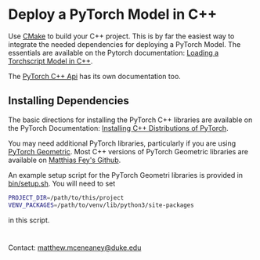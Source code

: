 # Deploy a PyTorch Model in C++

Use [CMake](https://cmake.org) to build your C++ project.  This is by far the easiest way to integrate the needed dependencies for deploying a PyTorch Model.  The essentials are available on the Pytorch documentation: [Loading a Torchscript Model in C++](https://pytorch.org/tutorials/advanced/cpp_export.html).

The [PyTorch C++ Api](https://pytorch.org/cppdocs/) has its own documentation too.

## Installing Dependencies

The basic directions for installing the PyTorch C++ libraries are available on the PyTorch Documentation: [Installing C++ Distributions of PyTorch](https://pytorch.org/cppdocs/installing.html).

You may need additional PyTorch libraries, particularly if you are using [PyTorch Geometric](https://pytorch-geometric.readthedocs.io/en/latest/).  Most C++ versions of PyTorch Geometric libraries are available on [Matthias Fey's Github](https://github.com/rusty1s).

An example setup script for the PyTorch Geometri libraries is provided in [bin/setup.sh](bin/setup.sh).  You will need to set 
```bash
PROJECT_DIR=/path/to/this/project
VENV_PACKAGES=/path/to/venv/lib/python3/site-packages
```
in this script.

#

Contact: matthew.mceneaney@duke.edu
